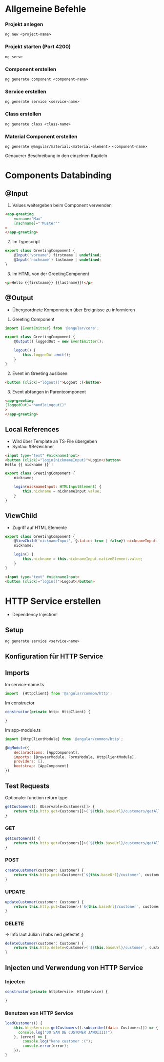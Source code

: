 # Allgemeine Befehle
### Projekt anlegen
```
ng new <project-name>
```

### Projekt starten (Port 4200)
```
ng serve
```

### Component erstellen
```
ng generate component <component-name>
```

### Service erstellen
```
ng generate service <service-name>
```

### Class erstellen
```
ng generate class <class-name>
```

### Material Component erstellen
```
ng generate @angular/material:<material-element> <component-name>
```
Genauerer Beschreibung in den einzelnen Kapiteln

# Components Databinding

## @Input
1. Values weitergeben beim Component verwenden
```HTML
<app-greeting
    vorname="Max"
    [nachname]="'Muster'"
>
</app-greeting>
```
2. Im Typescript

```typescript
export class GreetingComponent {
    @Input('vorname') firstname | undefined;
    @Input('nachname') lastname | undefined;
}
```
3. Im HTML von der GreetingComponent
```HTML
<p>Hello {{firstname}} {{lastname}}!</p>
```

## @Output
* Übergeordnete Komponenten über Ereignisse zu informieren

1. Greeting Component
```js
import {EventEmitter} from '@angular/core';

export class GreetingComponent {
    @Output() loggedOut = new EventEmitter();

    logout() {
        this.loggedOut.emit();
    }
}
```
2. Event im Greeting auslösen
```HTML
<button (click)="logout()">Logout :(<button>
```

3. Event abfangen in Parentcomponent
```HTML
<app-greeting
(loggedOut)="handleLogout()"
>
</app-greeting>
```

## Local References
* Wird über Template an TS-File übergeben
* Syntax: #Bezeichner
```HTML
<input type="text" #nicknameInput>
<button (click)="login(nicknameInput)">Login</button>
Hello {{ nickname }}`!
```

```javascript
export class GreetingComponent {
    nickname;

    login(nicknameInput: HTMLInputElement) {
        this.nickname = nicknameInput.value;
    }
}
```

## ViewChild
* Zugriff auf HTML Elemente
  
```javascript
export class GreetingComponent {
    @ViewChild('nicknameInput', {static: true | false}) nicknameInput: ElementRef;
    nickname;

    login() {
        this.nickname = this.nicknameInput.nativeElement.value;
    }
}
```

```HTML
<input type="text" #nicknameInput>
<button (click)="login()">Logout</button>
```


# HTTP Service erstellen
* Dependency Injection!

## Setup
```
ng generate service <service-name>
```
## Konfiguration für HTTP Service
## Imports
Im service-name.ts
```js
import  {HttpClient} from '@angular/common/http';
```
Im constructor
```js
constructor(private http: HttpClient) {

}
```
Im app-module.ts
```js
import {HttpClientModule} from '@angular/common/http';

@NgModule({
    declaractions: [AppComponent],
    imports: [BrowserModule, FormsModule, HttpClientModule],
    providers: [],
    bootstrap: [AppComponent]
})
```

## Test Requests
Optionaler function return type
```js
getCustomers(): Observable<Customers[]> {
    return this.http.get<Customers[]>(`${this.baseUrl}/customers/getAllCustomers/`);
}
```
### GET
```js
getCustomers() {
    return this.http.get<Customers[]>(`${this.baseUrl}/customers/getAllCustomers/`);
}
```
### POST
```js
createCustomer(customer: Customer) {
    return this.http.post<Customer>(`${this.baseUrl}/customer`, customer);
}
```
### UPDATE
```js
updateCustomer(customer: Customer) {
    return this.http.put<Customer>(`${this.baseUrl}/customer`, customer);
}
```
### DELETE
 -> Info laut Julian i habs ned getestet ;)
```js
deleteCustomer(customer: Customer) {
    return this.http.delete<Customer>(`${this.baseUrl}/customer`, customer);
}
```


## Injecten und Verwendung von HTTP Service
### Injecten
```js
constructor(private httpService: HttpService) {

}
```

### Benutzen von HTTP Service
```js
loadCustomers() {
    this.httpService.getCustomers().subscribe((data: Customers[]) => {
      console.log("DO SAN DE CUSTOMER JAWOIIII!")
    }, (error) => {
        console.log("kane customer :(");
        console.error(error);
    });
}
```



